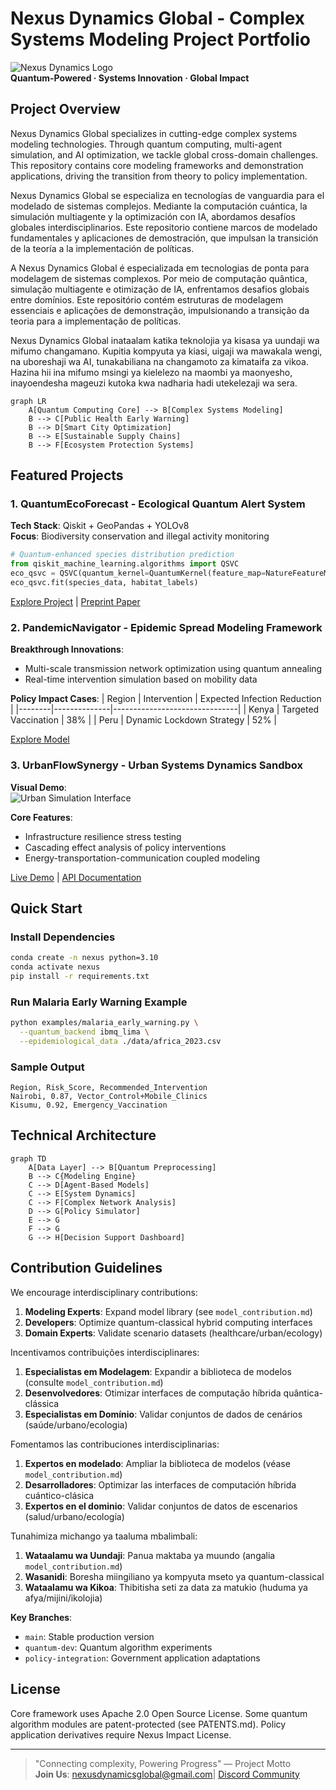 # Nexus Dynamics Global - Complex Systems Modeling Project Portfolio

![Nexus Dynamics Logo](https://imgur.com/a/10l7TYt)  
**Quantum-Powered · Systems Innovation · Global Impact**

## Project Overview
Nexus Dynamics Global specializes in cutting-edge complex systems modeling technologies. Through quantum computing, multi-agent simulation, and AI optimization, we tackle global cross-domain challenges. This repository contains core modeling frameworks and demonstration applications, driving the transition from theory to policy implementation.

Nexus Dynamics Global se especializa en tecnologías de vanguardia para el modelado de sistemas complejos. Mediante la computación cuántica, la simulación multiagente y la optimización con IA, abordamos desafíos globales interdisciplinarios. Este repositorio contiene marcos de modelado fundamentales y aplicaciones de demostración, que impulsan la transición de la teoría a la implementación de políticas.

A Nexus Dynamics Global é especializada em tecnologias de ponta para modelagem de sistemas complexos. Por meio de computação quântica, simulação multiagente e otimização de IA, enfrentamos desafios globais entre domínios. Este repositório contém estruturas de modelagem essenciais e aplicações de demonstração, impulsionando a transição da teoria para a implementação de políticas.

Nexus Dynamics Global inataalam katika teknolojia ya kisasa ya uundaji wa mifumo changamano. Kupitia kompyuta ya kiasi, uigaji wa mawakala wengi, na uboreshaji wa AI, tunakabiliana na changamoto za kimataifa za vikoa. Hazina hii ina mifumo msingi ya kielelezo na maombi ya maonyesho, inayoendesha mageuzi kutoka kwa nadharia hadi utekelezaji wa sera.


```mermaid
graph LR
    A[Quantum Computing Core] --> B[Complex Systems Modeling]
    B --> C[Public Health Early Warning]
    B --> D[Smart City Optimization]
    B --> E[Sustainable Supply Chains]
    B --> F[Ecosystem Protection Systems]
```

## Featured Projects

### 1. QuantumEcoForecast - Ecological Quantum Alert System
**Tech Stack**: Qiskit + GeoPandas + YOLOv8  
**Focus**: Biodiversity conservation and illegal activity monitoring  
```python
# Quantum-enhanced species distribution prediction
from qiskit_machine_learning.algorithms import QSVC
eco_qsvc = QSVC(quantum_kernel=QuantumKernel(feature_map=NatureFeatureMap()))
eco_qsvc.fit(species_data, habitat_labels)
```

[Explore Project](./QuantumEcoForecast) | [Preprint Paper](https://arxiv.org/abs/xxxx.xxxxx)

### 2. PandemicNavigator - Epidemic Spread Modeling Framework
**Breakthrough Innovations**:
- Multi-scale transmission network optimization using quantum annealing
- Real-time intervention simulation based on mobility data

**Policy Impact Cases**:
| Region | Intervention | Expected Infection Reduction |
|--------|--------------|-------------------------------|
| Kenya | Targeted Vaccination | 38% |
| Peru | Dynamic Lockdown Strategy | 52% |

[Explore Model](./PandemicNavigator)

### 3. UrbanFlowSynergy - Urban Systems Dynamics Sandbox
**Visual Demo**:  
![Urban Simulation Interface](https://via.placeholder.com/600x300?text=Urban+Simulation+Dashboard)

**Core Features**:
- Infrastructure resilience stress testing
- Cascading effect analysis of policy interventions
- Energy-transportation-communication coupled modeling

[Live Demo](https://demo.nexus-dynamics.global/urban) | [API Documentation](./UrbanFlowSynergy/docs)

## Quick Start

### Install Dependencies
```bash
conda create -n nexus python=3.10
conda activate nexus
pip install -r requirements.txt
```

### Run Malaria Early Warning Example
```bash
python examples/malaria_early_warning.py \
  --quantum_backend ibmq_lima \
  --epidemiological_data ./data/africa_2023.csv
```

### Sample Output
```csv
Region, Risk_Score, Recommended_Intervention
Nairobi, 0.87, Vector_Control+Mobile_Clinics
Kisumu, 0.92, Emergency_Vaccination
```

## Technical Architecture
```mermaid
graph TD
    A[Data Layer] --> B[Quantum Preprocessing]
    B --> C{Modeling Engine}
    C --> D[Agent-Based Models]
    C --> E[System Dynamics]
    C --> F[Complex Network Analysis]
    D --> G[Policy Simulator]
    E --> G
    F --> G
    G --> H[Decision Support Dashboard]
```

## Contribution Guidelines
We encourage interdisciplinary contributions:
1. **Modeling Experts**: Expand model library (see `model_contribution.md`)
2. **Developers**: Optimize quantum-classical hybrid computing interfaces
3. **Domain Experts**: Validate scenario datasets (healthcare/urban/ecology)

Incentivamos contribuições interdisciplinares:
1. **Especialistas em Modelagem**: Expandir a biblioteca de modelos (consulte `model_contribution.md`)
2. **Desenvolvedores**: Otimizar interfaces de computação híbrida quântica-clássica
3. **Especialistas em Domínio**: Validar conjuntos de dados de cenários (saúde/urbano/ecologia)

Fomentamos las contribuciones interdisciplinarias:
1. **Expertos en modelado**: Ampliar la biblioteca de modelos (véase `model_contribution.md`)
2. **Desarrolladores**: Optimizar las interfaces de computación híbrida cuántico-clásica
3. **Expertos en el dominio**: Validar conjuntos de datos de escenarios (salud/urbano/ecología)

Tunahimiza michango ya taaluma mbalimbali:
1. **Wataalamu wa Uundaji**: Panua maktaba ya muundo (angalia `model_contribution.md`)
2. **Wasanidi**: Boresha miingiliano ya kompyuta mseto ya quantum-classical
3. **Wataalamu wa Kikoa**: Thibitisha seti za data za matukio (huduma ya afya/mijini/ikolojia)



**Key Branches**:
- `main`: Stable production version
- `quantum-dev`: Quantum algorithm experiments
- `policy-integration`: Government application adaptations

## License
Core framework uses Apache 2.0 Open Source License. Some quantum algorithm modules are patent-protected (see PATENTS.md). Policy application derivatives require Nexus Impact License. 

---
> "Connecting complexity, Powering Progress" — Project Motto  
> **Join Us**: nexusdynamicsglobal@gmail.com| [Discord Community](https://discord.gg/MqSrkPPJ)

